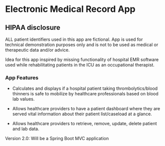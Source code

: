 # Electronic Medical Record App


## HIPAA disclosure
ALL patient identifiers used in this app are fictional. 
App is used for technical demonstration purposes only 
and is not to be used as medical or therapeutic data and/or advice. 

Idea for this app inspired by missing functionality of hospital EMR software used while rehabilitating patients in the ICU as an occupational therapist. 

### App Features


- Calculates and displays if a hospital patient taking thrombolytics/blood thinners is safe to mobilize by healthcare professionals based on blood lab values. 

- Allows healthcare providers to have a patient dashboard where they are served vital information about their patient list/caseload at a glance.

- Allows healthcare providers to retrieve, remove, update, delete patient and lab data.

Version 2.0: Will be a Spring Boot MVC application




